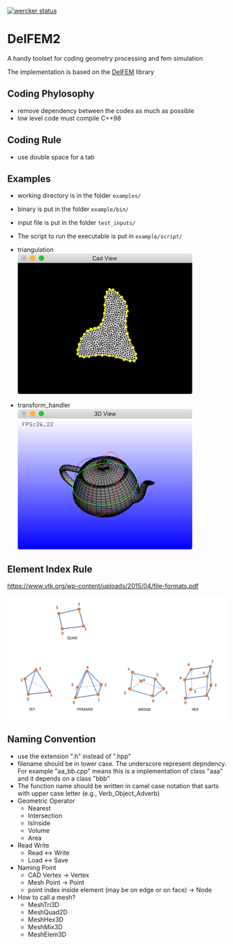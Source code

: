 [![wercker status](https://app.wercker.com/status/03b6d924ec82270e22a04c3584fbf4de/s/master "wercker status")](https://app.wercker.com/project/byKey/03b6d924ec82270e22a04c3584fbf4de)


# DelFEM2

A handy toolset for coding geometry processing and fem simulation

The implementation is based on the [DelFEM](https://github.com/nobuyuki83/DelFEM) library

## Coding Phylosophy
- remove dependency between the codes as much as possible
- low level code must compile C++98


## Coding Rule
- use double space for a tab


## Examples

- working directory is in the folder `examples/`
- binary is put in the folder `example/bin/`
- input file is put in the folder `test_inputs/`
- The script to run the executable is put in `example/script/`

- triangulation ![triangulation](img/screenshot_triangulation.png)

- transform_handler ![handler](img/screenshot_handler.png)


## Element Index Rule

https://www.vtk.org/wp-content/uploads/2015/04/file-formats.pdf

![element index](./img/element_index.png)



## Naming Convention
* use the extension ".h" instead of ".hpp"
* filename should be in lower case. The underscore represent depndency. For example "aa_bb.cpp" means this is a implementation of class "aaa" and it depends on a class "bbb"
* The function name should be written in camel case notation that sarts with upper case letter (e.g., Verb_Object_Adverb)
* Geometric Operator
  * Nearest
  * Intersection
  * IsInside
  * Volume
  * Area
* Read Write
  * Read <-> Write
  * Load <-> Save
* Naming Point
  * CAD Vertex -> Vertex
  * Mesh Point -> Point
  * point index inside element (may be on edge or on face) -> Node
* How to call a mesh?
  * MeshTri3D
  * MeshQuad2D
  * MeshHex3D
  * MeshMix3D
  * MeshElem3D